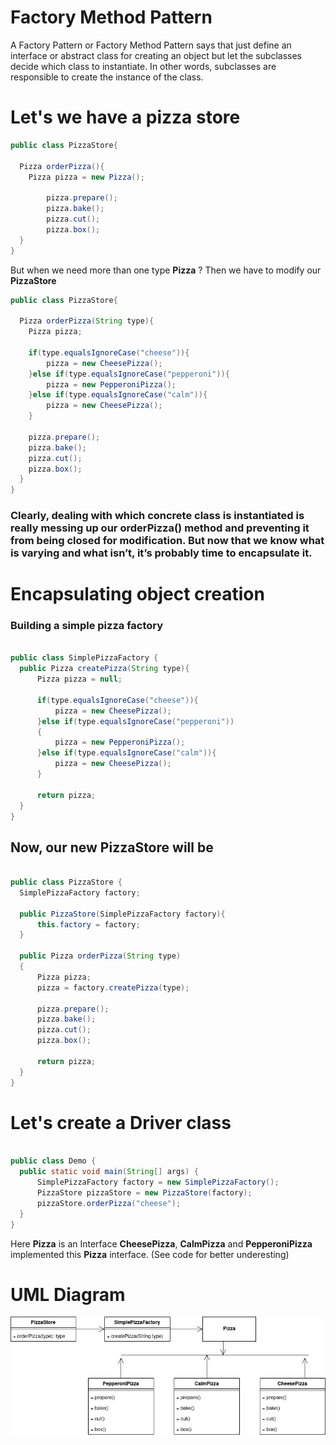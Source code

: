 # Factory Method Pattern
A Factory Pattern or Factory Method Pattern says that just define an interface or abstract class for creating an object
but let the subclasses decide which class to instantiate. In other words, subclasses are responsible to create the instance of the class.

# Let's we have a **pizza** store

```java
public class PizzaStore{
  
  Pizza orderPizza(){
    Pizza pizza = new Pizza();
    
        pizza.prepare();
        pizza.bake();
        pizza.cut();
        pizza.box();
  }
}
```

But when we need more than one type **Pizza** ? Then we have to modify our **PizzaStore**

```java
public class PizzaStore{
  
  Pizza orderPizza(String type){
    Pizza pizza;
    
    if(type.equalsIgnoreCase("cheese")){
        pizza = new CheesePizza();
    }else if(type.equalsIgnoreCase("pepperoni")){
        pizza = new PepperoniPizza();
    }else if(type.equalsIgnoreCase("calm")){
        pizza = new CheesePizza();
    }
    
    pizza.prepare();
    pizza.bake();
    pizza.cut();
    pizza.box();
  }
}
```
<h3>
Clearly, dealing with which concrete class is instantiated is really messing up
our orderPizza() method and preventing it from being closed for
modification. But now that we know what is varying and what isn’t, it’s
probably time to encapsulate it.
  </h3>
  
  # Encapsulating object creation
  <h3> Building a simple pizza factory </h3>
  
  ```java
  
  public class SimplePizzaFactory {
    public Pizza createPizza(String type){
        Pizza pizza = null;

        if(type.equalsIgnoreCase("cheese")){
            pizza = new CheesePizza();
        }else if(type.equalsIgnoreCase("pepperoni"))
        {
            pizza = new PepperoniPizza();
        }else if(type.equalsIgnoreCase("calm")){
            pizza = new CheesePizza();
        }

        return pizza;
    }
}
  
  ```
  
  <h2>Now, our new PizzaStore will be </h2>
  
  ```java
  
  public class PizzaStore {
    SimplePizzaFactory factory;

    public PizzaStore(SimplePizzaFactory factory){
        this.factory = factory;
    }

    public Pizza orderPizza(String type)
    {
        Pizza pizza;
        pizza = factory.createPizza(type);

        pizza.prepare();
        pizza.bake();
        pizza.cut();
        pizza.box();

        return pizza;
    }
}
  
  ```
  
  # Let's create a Driver class
  
  ```java
  
  public class Demo {
    public static void main(String[] args) {
        SimplePizzaFactory factory = new SimplePizzaFactory();
        PizzaStore pizzaStore = new PizzaStore(factory);
        pizzaStore.orderPizza("cheese");
    }
}
  
  ```
  
  Here **Pizza** is an Interface **CheesePizza**, **CalmPizza** and **PepperoniPizza** implemented this **Pizza** interface. (See code for better underesting)
  # UML Diagram
  <img src="FactoryMethod.png"/>
